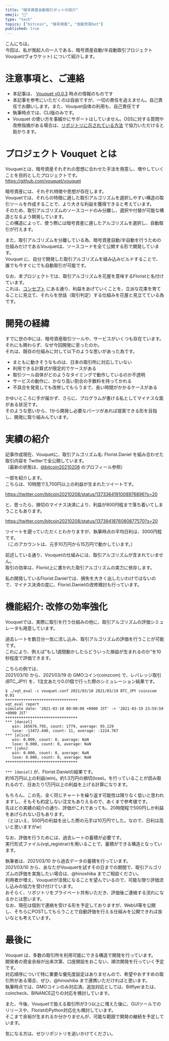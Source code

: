 ```yaml
---
title: "暗号資産自動取引ボットの紹介"
emoji: "🐇"
type: "tech"
topics: ["bitcoin", "暗号資産", "自動売買bot"]
published: true
---
```


こんにちは。  
今回は、私が発起人の一人である、暗号資産自動/半自動取引プロジェクト Vouquet(ヴォウケット) について紹介します。  

# 注意事項と、ご連絡

* 本記事は、 [Vouquet v0.0.3](https://github.com/vouquet/vouquet/releases/tag/v0.0.3) 時点の情報のものです
* 本記事を参考にいただくのは自由ですが、一切の責任を追えません。自己責任でお願いします。また、Vouquet自体の利用も、自己責任です
* 執筆時点では、CLI版のみです。
* Vouquet の使い方を事細かにサポートはしていません。OSSに対する質問や改修指摘がある場合は、[リポジトリに示されている方法](https://github.com/vouquet/vouquet) で協力いただけると助かります。

# プロジェクト Vouquet とは

Vouquetとは、暗号資産それぞれの思想に合わせた手法を用意し、増やしていくことを目的としたプロジェクトです。  
https://github.com/vouquet/vouquet  

暗号資産には、それぞれ特徴や思想が存在します。  
Vouquetでは、それらの特徴に適した取引アルゴリズムを選択しやすい構造の取引ツールを作成することで、より大きな利益を獲得できると考えています。  
そのため、取引アルゴリズムのソースコードのみ分離し、選択や付替が可能な構造となるよう開発しています。  
この構造によって、使う際には暗号資産に適したアルゴリズムを選択し、自動取引が行えます。  

また、取引アルゴリズムを分離している為、暗号資産自動/半自動を行うための仕組みだけであるVouquetは、ソースコードを全て公開する形で開発しています。  
Vouquet に、自分で開発した取引アルゴリズムを組み込みビルドすることで、誰でも今すぐにでも自動取引が可能です。  

なお、本プロジェクトでは、取引アルゴリズムを花屋を意味するFloristと名付けています。  
これは、[コンセプト](https://github.com/vouquet/vouquet/blob/master/docs/public/concept.md) にある通り、利益をあげていくことを、立派な花束を育てることに見立て、それらを世話（取引判定）する仕組みを花屋と見立てている為です。  


# 開発の経緯

すでに世の中には、暗号資産取引ツールや、サービスがいくつも存在ています。  
それにも関わらず、なぜ今回開発に至ったのか。  
それは、既存の仕組みに対して以下のような思いがあった為です。  

* まともに動きそうなものは、日本の取引所に対応していない
* 利用できる計算式が限定的でケースがある
* 取引ツール自体がどのようなタイミングで動作しているのか不透明
* サービスの動作に、かなり高い割合の手数料を持ってかれる
* 不具合を発見しても改修してもらうまで、長い時間がかかるケースがある

かゆいところに手が届かず、さらに、プログラムが書ける私としてマイナスな面がある状況です。  
そのような思いから、1から開発し必要なパーツがあれば提案できる形を目指し、開発に取り組みんでいます。  


# 実績の紹介

記事作成現在、Vouquetに、取引アルゴリズム名: Florist.Daniel を組み合わせた取引内容を Twitterで全公開しています。  
（最新の状態は、[@bitcoin20210208](https://twitter.com/bitcoin20210208) のプロフィール参照）  

一部を紹介します。  
こちらは、10時間で3,700円以上の利益が生まれたツイートです。  

https://twitter.com/bitcoin20210208/status/1373364191008976896?s=20

と、思ったら、損切のマイナス決済により、利益が800円程まで落ち着いてしまうこともあります。

https://twitter.com/bitcoin20210208/status/1373941876080877570?s=20


ツイートを遡っていただくとわかりますが、執筆時点の平均日利は、3000円程です。  
（このアカウントは、元手10万円から15万円で動かしています。）  

前述している通り、Vouquetの仕組みには、取引アルゴリズムが含まれていません。  
取引の効率は、Florist上に書かれた取引アルゴリズムの実力に依存します。  

私の開発しているFlorist.Danielでは、損失を大きく出したいわけではないので、マイナス決済の度に、Florist.Danielの改修検討も行っています。  

# 機能紹介: 改修の効率強化

Vouquetでは、実際に取引を行う仕組みの他に、取引アルゴリズムの評価シミュレータも用意しています。  

過去レートを数日分一気に流し込み、取引アルゴリズムの評価を行うことが可能です。  
これにより、例えば”もし1週間動かしたらどういった損益が生まれるのか”を10秒程度で評価できます。  

こちらの例では、  
2021/03/10 から、2021/03/19 の GMOコイン(coinzcom) で、レバレッジ取引(BTC_JPY) を、1注文あたり0.01個で行った際のシミュレーション結果です。  

```
$ ./vqt_eval -c vouquet.conf 2021/03/10 2021/03/19 BTC_JPY coinzcom 0.01
++++++++++++++++++++++++++++++++
vqt_eval report
simulate date: '2021-03-10 00:00:00 +0900 JST' -> '2021-03-19 23:59:59 +0900 JST'
++++++++++++++++++++++++++++++++
*** [daniel]
   win: 165676.795, count: 1779, average: 93.129
   lose: -13472.440, count: 11, average: -1224.767
*** [alice]
   win: 0.000, count: 0, average: NaN
   lose: 0.000, count: 0, average: NaN
*** [john]
   win: 0.000, count: 0, average: NaN
   lose: 0.000, count: 0, average: NaN
++++++++++++++++++++++++++++++++
```

`*** [daniel]` が、Florist.Danielの結果です。  
約16万円以上の利益(win)。約1.3万円の損切(lose)。を行っていることが読み取れるので、日あたり1万円以上の利益を上げる計算になります。  

もちろん、この先、全く同じチャートを繰り返す可能性は限りなく低いと思われますし、そもそも約定しない注文もありえるので、あくまで参考値です。  
先ほどの実績の紹介の通り、評価がこれであっても、20時間程で500円しか利益をあげられない日もあります。  
（とはいえ、500円の利益を出した際の元手は10万円でした。なので、日利は高いと思いますがw）  

なお、評価を行うためには、過去レートの蓄積が必要です。  
実行形式ファイル(vqt_registrar)を用いることで、蓄積ができる構造となっています。  

執筆者は、2021/03/10 から過去データの蓄積を行っています。  
2021/03/10 から、あなたがVouquetを試すその日までの期間で、取引アルゴリズムの評価を実施したい場合は、@hinoshiba までご相談ください。  
利用者が増え、Vouquetが活発になることを望んでいるので、可能な限り評価流し込みの協力を受け付けています。  
おそらく、リポジトリをプライベート共有いただき、評価後ご連絡する流れになるかとは思います。  
なお、現在は個別で連絡を受ける形を予定しておりますが、WebUI等を公開し、そちらにPOSTしてもらうことで自動評価を行える仕組みを公開できれば良いなとも考えています。  

# 最後に

Vouquet は、多数の取引所を利用可能にできる構造で開発を行っています。  
開発者の資金余裕が出来次第、口座開設をおこない、順次開発を行っていく予定です。  
対応順序について特に重要な優先度設定はありませんので、希望やおすすめの取引所がある場合、ぜひ、@hinoshiba まで連携いただければと思います。  
執筆時点では、GMOコインのみ対応済。追加対応としては、Bitflyerまたは、coincheck、BINANCE辺りの対応を検討しています。  

また、今後、Vouquetで扱える取引所が3つ以上に増えた後に、GUIツールでのリリースや、FloristのPython対応化も検討しています。  
そこまで余裕が生まれるか分かりませんが、可能な範囲で開発の継続を予定しています。  

気になる方は、ぜひリポジトリを追いかけてください。  
